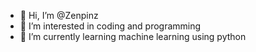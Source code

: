 - 👋 Hi, I’m @Zenpinz
- 👀 I’m interested in coding and programming
- 🌱 I’m currently learning machine learning using python



<!---
Zenpinz/Zenpinz is a ✨ special ✨ repository because its `README.md` (this file) appears on your GitHub profile.
You can click the Preview link to take a look at your changes.
--->
